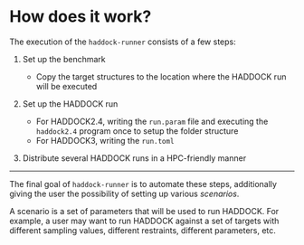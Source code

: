 # How does it work?

The execution of the `haddock-runner` consists of a few steps:

1. Set up the benchmark

   - Copy the target structures to the location where the HADDOCK run will be executed

2. Set up the HADDOCK run
   - For HADDOCK2.4, writing the `run.param` file and executing the `haddock2.4` program once to setup the folder structure
   - For HADDOCK3, writing the `run.toml`
3. Distribute several HADDOCK runs in a HPC-friendly manner

---

The final goal of `haddock-runner` is to automate these steps, additionally giving the user the possibility of setting up various _scenarios_.

A scenario is a set of parameters that will be used to run HADDOCK. For example, a user may want to run HADDOCK against a set of targets with different sampling values, different restraints, different parameters, etc.

